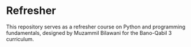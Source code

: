 # Refresher
This repository serves as a refresher course on Python and programming fundamentals, designed by Muzammil Bilawani for the Bano-Qabil 3 curriculum.
